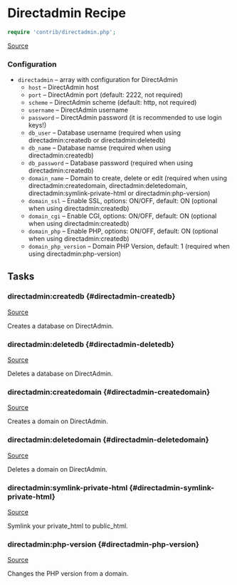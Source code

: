 <!-- DO NOT EDIT THIS FILE! -->
<!-- Instead edit contrib/directadmin.php -->
<!-- Then run bin/docgen -->

# Directadmin Recipe

```php
require 'contrib/directadmin.php';
```

[Source](/contrib/directadmin.php)



### Configuration
- `directadmin` – array with configuration for DirectAdmin
    - `host` – DirectAdmin host
    - `port` – DirectAdmin port (default: 2222, not required)
    - `scheme` – DirectAdmin scheme (default: http, not required)
    - `username` – DirectAdmin username
    - `password` – DirectAdmin password (it is recommended to use login keys!)
    - `db_user` – Database username (required when using directadmin:createdb or directadmin:deletedb)
    - `db_name` – Database namse (required when using directadmin:createdb)
    - `db_password` – Database password (required when using directadmin:createdb)
    - `domain_name` – Domain to create, delete or edit (required when using directadmin:createdomain, directadmin:deletedomain, directadmin:symlink-private-html or directadmin:php-version)
    - `domain_ssl` – Enable SSL, options: ON/OFF, default: ON (optional when using directadmin:createdb)
    - `domain_cgi` – Enable CGI, options: ON/OFF, default: ON (optional when using directadmin:createdb)
    - `domain_php` – Enable PHP, options: ON/OFF, default: ON (optional when using directadmin:createdb)
    - `domain_php_version` – Domain PHP Version, default: 1 (required when using directadmin:php-version)



## Tasks

### directadmin:createdb {#directadmin-createdb}
[Source](https://github.com/deployphp/deployer/blob/master/contrib/directadmin.php#L76)

Creates a database on DirectAdmin.




### directadmin:deletedb {#directadmin-deletedb}
[Source](https://github.com/deployphp/deployer/blob/master/contrib/directadmin.php#L96)

Deletes a database on DirectAdmin.




### directadmin:createdomain {#directadmin-createdomain}
[Source](https://github.com/deployphp/deployer/blob/master/contrib/directadmin.php#L111)

Creates a domain on DirectAdmin.




### directadmin:deletedomain {#directadmin-deletedomain}
[Source](https://github.com/deployphp/deployer/blob/master/contrib/directadmin.php#L129)

Deletes a domain on DirectAdmin.




### directadmin:symlink-private-html {#directadmin-symlink-private-html}
[Source](https://github.com/deployphp/deployer/blob/master/contrib/directadmin.php#L145)

Symlink your private_html to public_html.




### directadmin:php-version {#directadmin-php-version}
[Source](https://github.com/deployphp/deployer/blob/master/contrib/directadmin.php#L161)

Changes the PHP version from a domain.




